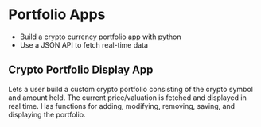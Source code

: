 # Portfolio Apps
 - Build a crypto currency portfolio app with python
 - Use a JSON API to fetch real-time data

## Crypto Portfolio Display App
Lets a user build a custom crypto portfolio consisting of the crypto symbol and amount held. The current price/valuation is fetched and displayed in real time.
Has functions for adding, modifying, removing, saving, and displaying the portfolio.


